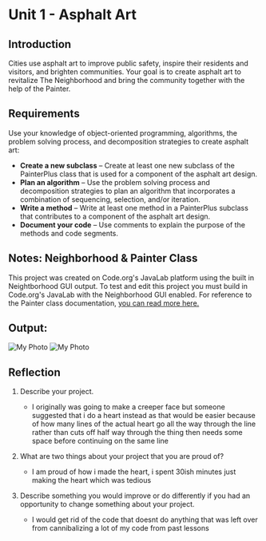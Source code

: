 # Unit 1 - Asphalt Art

## Introduction

Cities use asphalt art to improve public safety, inspire their residents and visitors, and brighten communities. Your goal is to create asphalt art to revitalize The Neighborhood and bring the community together with the help of the Painter.

## Requirements

Use your knowledge of object-oriented programming, algorithms, the problem solving process, and decomposition strategies to create asphalt art:
- **Create a new subclass** – Create at least one new subclass of the PainterPlus class that is used for a component of the asphalt art design.
- **Plan an algorithm** – Use the problem solving process and decomposition strategies to plan an algorithm that incorporates a combination of sequencing, selection, and/or iteration.
- **Write a method** – Write at least one method in a PainterPlus subclass that contributes to a component of the asphalt art design.
- **Document your code** – Use comments to explain the purpose of the methods and code segments.

## Notes: Neighborhood & Painter Class

This project was created on Code.org's JavaLab platform using the built in Neightborhood GUI output. To test and edit this project you must build in Code.org's JavaLab with the Neighborhood GUI enabled. For reference to the Painter class documentation, [you can read more here.](https://studio.code.org/docs/ide/javalab/classes/Painter)

## Output:

![My Photo](IMG_20240910_182745_121.jpg)
![My Photo]()


## Reflection

1. Describe your project.

   - I originally was going to make a creeper face but someone suggested that i do a heart instead as that would be easier because of how many lines of the actual heart go all the way through the line rather than cuts off half way through the thing then needs some space before continuing on the same line 

2. What are two things about your project that you are proud of?

   - I am proud of how i made the heart, i spent 30ish minutes just making the heart which was tedious

3. Describe something you would improve or do differently if you had an opportunity to change something about your project.

   - I would get rid of the code that doesnt do anything that was left over from cannibalizing a lot of my code from past lessons 